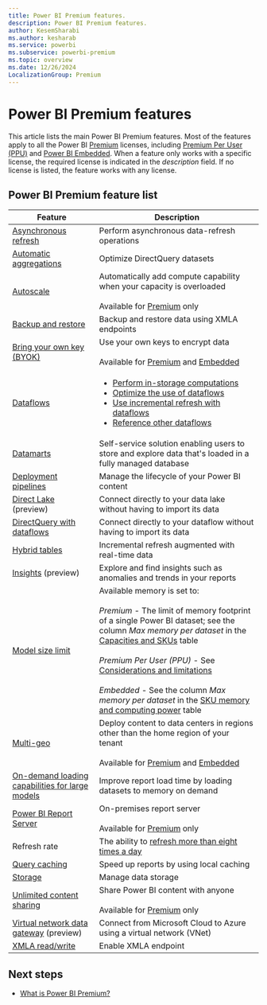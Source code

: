 ```yaml
---
title: Power BI Premium features.
description: Power BI Premium features.
author: KesemSharabi
ms.author: kesharab
ms.service: powerbi
ms.subservice: powerbi-premium
ms.topic: overview
ms.date: 12/26/2024
LocalizationGroup: Premium
---
```


# Power BI Premium features

This article lists the main Power BI Premium features. Most of the features apply to all the Power BI [Premium](service-premium-what-is.md) licenses, including [Premium Per User (PPU)](service-premium-per-user-faq.yml) and [Power BI Embedded](../developer/embedded/embedded-analytics-power-bi.md). When a feature only works with a specific license, the required license is indicated in the *description* field. If no license is listed, the feature works with any license.

## Power BI Premium feature list

|Feature |Description |
|--------|------------|
|[Asynchronous refresh](../connect-data/asynchronous-refresh.md) |Perform asynchronous data-refresh operations |
|[Automatic aggregations](aggregations-auto.md) |Optimize DirectQuery datasets |
|[Autoscale](service-premium-auto-scale.md) |Automatically add compute capability when your capacity is overloaded</br></br>Available for [Premium](service-premium-what-is.md) only |
|[Backup and restore](service-premium-backup-restore-dataset.md) |Backup and restore data using XMLA endpoints |
|[Bring your own key (BYOK)](service-encryption-byok.md) |Use your own keys to encrypt data</br></br>Available for [Premium](service-premium-what-is.md) and [Embedded](../developer/embedded/embedded-analytics-power-bi.md) |
|[Dataflows](../transform-model/dataflows/dataflows-premium-features.md) |<ul><li>[Perform in-storage computations](../transform-model/dataflows/dataflows-premium-features.md#computed-entities)</li><li>[Optimize the use of dataflows](../transform-model/dataflows/dataflows-premium-features.md#the-enhanced-compute-engine)</li><li>[Use incremental refresh with dataflows](../transform-model/dataflows/dataflows-premium-features.md#incremental-refresh)</li><li>[Reference other dataflows](../transform-model/dataflows/dataflows-premium-features.md#linked-entities)</li></ul> |
|[Datamarts](../transform-model/datamarts/datamarts-overview.md) |Self-service solution enabling users to store and explore data that's loaded in a fully managed database|
|[Deployment pipelines](../create-reports/deployment-pipelines-overview.md) |Manage the lifecycle of your Power BI content |
|[Direct Lake](/fabric/get-started/direct-lake-overview) (preview) |Connect directly to your data lake without having to import its data |
|[DirectQuery with dataflows](../transform-model/dataflows/dataflows-premium-features.md#use-directquery-with-dataflows-in-power-bi) |Connect directly to your dataflow without having to import its data |
|[Hybrid tables](../connect-data/service-dataset-modes-understand.md#hybrid-tables) |Incremental refresh augmented with real-time data |
|[Insights](../create-reports/insights.md) (preview) |Explore and find insights such as anomalies and trends in your reports |
|[Model size limit](service-premium-what-is.md#capacities-and-skus) |Available memory is set to:</br></br>*Premium* - The limit of memory footprint of a single Power BI dataset; see the column *Max memory per dataset* in the [Capacities and SKUs](service-premium-what-is.md#capacities-and-skus) table</br></br>*Premium Per User (PPU)* - See [Considerations and limitations](service-premium-per-user-faq.yml#considerations-and-limitations)</br></br>*Embedded* - See the column *Max memory per dataset* in the [SKU memory and computing power](../developer/embedded/embedded-capacity.md#sku-computing-power) table|
|[Multi-geo](../admin/service-admin-premium-multi-geo.md) |Deploy content to data centers in regions other than the home region of your tenant</br></br>Available for [Premium](service-premium-what-is.md) and [Embedded](../developer/embedded/embedded-analytics-power-bi.md)  |
|[On-demand loading capabilities for large models](service-premium-large-models.md#on-demand-load) |Improve report load time by loading datasets to memory on demand |
|[Power BI Report Server](./../report-server/get-started.md) |On-premises report server</br></br>Available for [Premium](service-premium-what-is.md) only |
|Refresh rate |The ability to [refresh more than eight times a day](../connect-data/refresh-data.md#data-refresh)|
|[Query caching](../connect-data/power-bi-query-caching.md) |Speed up reports by using local caching |
|[Storage](../admin/service-admin-manage-your-data-storage-in-power-bi.md) |Manage data storage |
|[Unlimited content sharing](../consumer/end-user-features.md) |Share Power BI content with anyone</br></br>Available for [Premium](service-premium-what-is.md) only |
|[Virtual network data gateway](/data-integration/vnet/overview) (preview) | Connect from Microsoft Cloud to Azure using a virtual network (VNet) |
|[XMLA read/write](service-premium-connect-tools.md) |Enable XMLA endpoint |

## Next steps

* [What is Power BI Premium?](service-premium-what-is.md)

